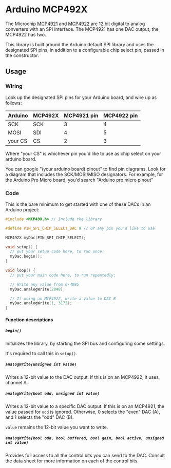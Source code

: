 # Arduino MCP492X

The Microchip [MCP4921](http://www.microchip.com/wwwproducts/en/en020398) and [MCP4922](http://www.microchip.com/wwwproducts/en/en020399) are 12 bit digital to analog converters with an SPI interface. The MCP4921 has one DAC output, the MCP4922 has two.

This library is built around the Arduino default SPI library and uses the designated SPI pins, in addition to a configurable chip select pin, passed in the constructor.

## Usage

### Wiring

Look up the designated SPI pins for your Arduino board, and wire up as follows:

| Arduino | MCP492X   | MCP4921 pin | MCP4922 pin |
|---------|-----------|-------------|-------------|
| SCK     | SCK       | 3           | 4           |
| MOSI    | SDI       | 4           | 5           |
| your CS | CS        | 2           | 3           |

Where "your CS" is whichever pin you'd like to use as chip select on your arduino board.

You can google "(your arduino board) pinout" to find pin diagrams. Look for a diagram that includes the SCK/MOSI/MISO designators. For example, for the Arduino Pro Micro board, you'd search "Arduino pro micro pinout"

### Code

This is the bare minimum to get started with one of these DACs in an Arduino project:

```cpp
#include <MCP49X.h> // Include the library

#define PIN_SPI_CHIP_SELECT_DAC 9 // Or any pin you'd like to use

MCP492X myDac(PIN_SPI_CHIP_SELECT);

void setup() {
  // put your setup code here, to run once:
  myDac.begin();
}

void loop() {
  // put your main code here, to run repeatedly:

  // Write any value from 0-4095
  myDac.analogWrite(2048);

  // If using an MCP4922, write a value to DAC B
  myDac.analogWrite(1, 3172);
}
```

#### Function descriptions

##### `begin()`

Initializes the library, by starting the SPI bus and configuring some settings.

It's required to call this in `setup()`.

##### `analogWrite(unsigned int value)`

Writes a 12-bit value to the DAC output. If this is on an MCP4922, it uses channel A.

##### `analogWrite(bool odd, unsigned int value)`

Writes a 12-bit value to a specific DAC output. If this is on an MCP4921, the value passed for `odd` is ignored. Otherwise, 0 selects the "even" DAC (A), and 1 selects the "odd" DAC (B).

`value` remains the 12-bit value you want to write.

##### `analogWrite(bool odd, bool buffered, bool gain, bool active, unsigned int value)`

Provides full access to all the control bits you can send to the DAC. Consult the data sheet for more information on each of the control bits.

